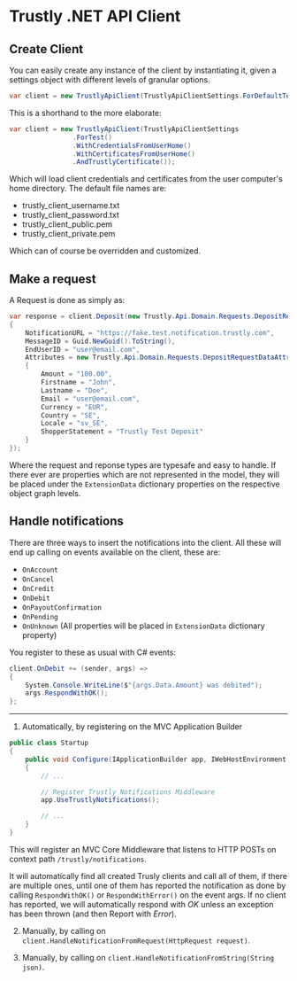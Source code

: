 # Trustly .NET API Client

## Create Client

You can easily create any instance of the client by instantiating it, given a settings object with different levels of granular options.

```C#
var client = new TrustlyApiClient(TrustlyApiClientSettings.ForDefaultTest());
```

This is a shorthand to the more elaborate:

```C#
var client = new TrustlyApiClient(TrustlyApiClientSettings
                .ForTest()
                .WithCredentialsFromUserHome()
                .WithCertificatesFromUserHome()
                .AndTrustlyCertificate());
```

Which will load client credentials and certificates from the user computer's home directory.
The default file names are:

* trustly_client_username.txt
* trustly_client_password.txt
* trustly_client_public.pem
* trustly_client_private.pem

Which can of course be overridden and customized.

## Make a request

A Request is done as simply as:

```C#
var response = client.Deposit(new Trustly.Api.Domain.Requests.DepositRequestData
{
    NotificationURL = "https://fake.test.notification.trustly.com",
    MessageID = Guid.NewGuid().ToString(),
    EndUserID = "user@email.com",
    Attributes = new Trustly.Api.Domain.Requests.DepositRequestDataAttributes
    {
        Amount = "100.00",
        Firstname = "John",
        Lastname = "Doe",
        Email = "user@email.com",
        Currency = "EUR",
        Country = "SE",
        Locale = "sv_SE",
        ShopperStatement = "Trustly Test Deposit"
    }
});
```

Where the request and reponse types are typesafe and easy to handle. If there ever are properties which are not represented in the model, they will be placed under the `ExtensionData` dictionary properties on the respective object graph levels.

## Handle notifications

There are three ways to insert the notifications into the client.
All these will end up calling on events available on the client, these are:

* `OnAccount`
* `OnCancel`
* `OnCredit`
* `OnDebit`
* `OnPayoutConfirmation`
* `OnPending`
* `OnUnknown` (All properties will be placed in `ExtensionData` dictionary property)

You register to these as usual with C# events:

```C#
client.OnDebit += (sender, args) =>
{
    System.Console.WriteLine($"{args.Data.Amount} was debited");
    args.RespondWithOK();
};
```

---

1. Automatically, by registering on the MVC Application Builder

```C#
public class Startup
{
    public void Configure(IApplicationBuilder app, IWebHostEnvironment env)
    {
        // ...

        // Register Trustly Notifications Middleware
        app.UseTrustlyNotifications();

        // ...
    }
}
```

This will register an MVC Core Middleware that listens to HTTP POSTs on context path `/trustly/notifications`.

It will automatically find all created Trusly clients and call all of them, if there are multiple ones, until one of them has reported the notification as done by calling `RespondWithOK()` or `RespondWithError()` on the event args. If no client has reported, we will automatically respond with *OK* unless an exception has been thrown (and then Report with *Error*).

2. Manually, by calling on `client.HandleNotificationFromRequest(HttpRequest request)`.

3. Manually, by calling on `client.HandleNotificationFromString(String json)`.

